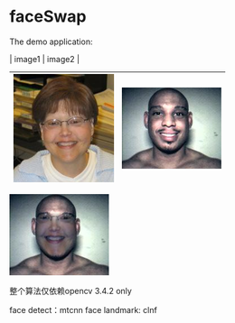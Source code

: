 # faceSwap

The demo application:

| image1 | image2 |

| ![Image1](https://github.com/JianTse/faceSwap/blob/master/faceSwap/image/file0001.jpg) | ![Image2](https://github.com/JianTse/faceSwap/blob/master/faceSwap/image/file0011.jpg) |
|:--------------------------------------------------------------------------------------------------------------------------------------------|:--------------------------------------------------------------------------------------------------------------------------------------------------|

![Dst](https://github.com/JianTse/faceSwap/blob/master/faceSwap/image/dst.jpg)

整个算法仅依赖opencv 3.4.2 only

face detect：mtcnn
face landmark: clnf
